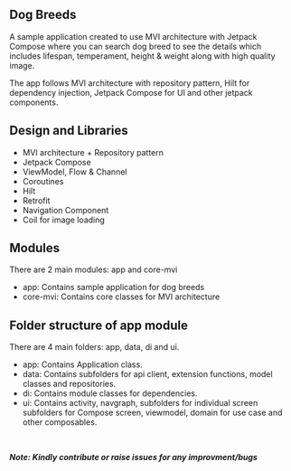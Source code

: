 ## Dog Breeds
A sample application created to use MVI architecture with Jetpack Compose where you can search dog breed to see the details which includes lifespan, temperament, height & weight along with high quality image.

The app follows MVI architecture with repository pattern, Hilt for dependency injection, Jetpack Compose for UI and other jetpack components.

## Design and Libraries
- MVI architecture + Repository pattern
- Jetpack Compose
- ViewModel, Flow & Channel
- Coroutines
- Hilt
- Retrofit
- Navigation Component
- Coil for image loading

## Modules
There are 2 main modules: app and core-mvi
- app: Contains sample application for dog breeds
- core-mvi: Contains core classes for MVI architecture

## Folder structure of app module
There are 4 main folders: app, data, di and ui.
- app: Contains Application class.
- data: Contains subfolders for api client, extension functions, model classes and repositories.
- di: Contains module classes for dependencies.
- ui: Contains activity, navgraph, subfolders for individual screen subfolders for Compose screen, viewmodel, domain for use case and other composables.

<br/>

***Note: Kindly contribute or raise issues for any improvment/bugs***